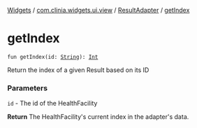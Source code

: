[Widgets](../../index.md) / [com.clinia.widgets.ui.view](../index.md) / [ResultAdapter](index.md) / [getIndex](./get-index.md)

# getIndex

`fun getIndex(id: `[`String`](https://kotlinlang.org/api/latest/jvm/stdlib/kotlin/-string/index.html)`): `[`Int`](https://kotlinlang.org/api/latest/jvm/stdlib/kotlin/-int/index.html)

Return the index of a given Result based on its ID

### Parameters

`id` - The id of the HealthFacility

**Return**
The HealthFacility's current index in the adapter's data.

